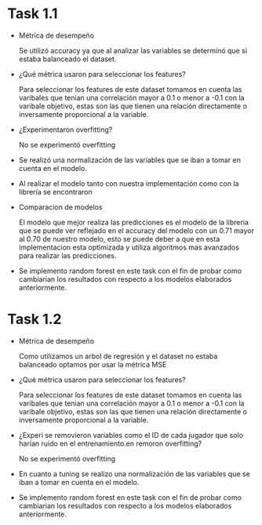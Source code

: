# Task 1.1

- Métrica de desempeño

    Se utilizó accuracy ya que al analizar las variables se determinó que si estaba balanceado el dataset. 
    
- ¿Qué métrica usaron para seleccionar los features?

    Para seleccionar los features de este dataset tomamos en cuenta las varibales que tenian una correlación mayor a 0.1 o menor a -0.1 con la varibale objetivo,
    estas son las que tienen una relación directamente o inversamente proporcional a la variable.

- ¿Experimentaron overfitting?

    No se experimentó overfitting

- Se realizó una normalización de las variables que se iban a tomar en cuenta en el modelo. 

- Al realizar el modelo tanto con nuestra implementación como con la librería se encontraron 

- Comparacion de modelos

    El modelo que mejor realiza las predicciones es el modelo de la libreria que se puede ver reflejado en el accuracy del modelo con un 0.71 mayor al 0.70 de nuestro modelo, esto se puede deber a que en esta implementacion esta optimizada y utiliza algoritmos mas avanzados para realizar las predicciones.

- Se implemento random forest en este task con el fin de probar como cambiarian los resultados con respecto a los modelos elaborados anteriormente.

# Task 1.2

- Métrica de desempeño

    Como utilizamos un arbol de regresión y el dataset no estaba balanceado optamos por usar la métrica MSE
    
- ¿Qué métrica usaron para seleccionar los features?

    Para seleccionar los features de este dataset tomamos en cuenta las varibales que tenian una correlación mayor a 0.1 o menor a -0.1 con la varibale objetivo,
    estas son las que tienen una relación directamente o inversamente proporcional a la variable.

- ¿Experi se removieron variables como el ID de cada jugador que solo harían ruido en el entrenamiento.en remoron overfitting?

    No se experimentó overfitting

- En cuanto a tuning se realizo una normalización de las variables que se iban a tomar en cuenta en el modelo. 

- Se implemento random forest en este task con el fin de probar como cambiarian los resultados con respecto a los modelos elaborados anteriormente.
